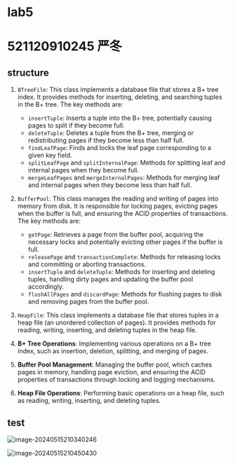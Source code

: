 # lab5

# 521120910245 严冬

## structure

1. `BTreeFile`: This class implements a database file that stores a B+ tree index. It provides methods for inserting, deleting, and searching tuples in the B+ tree. The key methods are:
   - `insertTuple`: Inserts a tuple into the B+ tree, potentially causing pages to split if they become full.
   - `deleteTuple`: Deletes a tuple from the B+ tree, merging or redistributing pages if they become less than half full.
   - `findLeafPage`: Finds and locks the leaf page corresponding to a given key field.
   - `splitLeafPage` and `splitInternalPage`: Methods for splitting leaf and internal pages when they become full.
   - `mergeLeafPages` and `mergeInternalPages`: Methods for merging leaf and internal pages when they become less than half full.
2. `BufferPool`: This class manages the reading and writing of pages into memory from disk. It is responsible for locking pages, evicting pages when the buffer is full, and ensuring the ACID properties of transactions. The key methods are:
   - `getPage`: Retrieves a page from the buffer pool, acquiring the necessary locks and potentially evicting other pages if the buffer is full.
   - `releasePage` and `transactionComplete`: Methods for releasing locks and committing or aborting transactions.
   - `insertTuple` and `deleteTuple`: Methods for inserting and deleting tuples, handling dirty pages and updating the buffer pool accordingly.
   - `flushAllPages` and `discardPage`: Methods for flushing pages to disk and removing pages from the buffer pool.
3. `HeapFile`: This class implements a database file that stores tuples in a heap file (an unordered collection of pages). It provides methods for reading, writing, inserting, and deleting tuples in the heap file.

1. **B+ Tree Operations**: Implementing various operations on a B+ tree index, such as insertion, deletion, splitting, and merging of pages.
2. **Buffer Pool Management**: Managing the buffer pool, which caches pages in memory, handling page eviction, and ensuring the ACID properties of transactions through locking and logging mechanisms.
3. **Heap File Operations**: Performing basic operations on a heap file, such as reading, writing, inserting, and deleting tuples.

## test

![image-20240515210340246](C:\Users\Lenovo\AppData\Roaming\Typora\typora-user-images\image-20240515210340246.png)

![image-20240515210450430](C:\Users\Lenovo\AppData\Roaming\Typora\typora-user-images\image-20240515210450430.png)